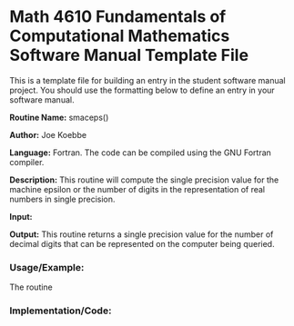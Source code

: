# Math 4610 Fundamentals of Computational Mathematics Software Manual Template File
This is a template file for building an entry in the student software manual project. You should use the formatting below to
define an entry in your software manual.

**Routine Name:** smaceps()

**Author:** Joe Koebbe

**Language:** Fortran. The code can be compiled using the GNU Fortran compiler.

**Description:** This routine will compute the single precision value for the machine epsilon or the number of digits in the
representation of real numbers in single precision.

**Input:** 

**Output:** This routine returns a single precision value for the number of decimal digits that can be represented on the
computer being queried.

### Usage/Example:

The routine 

### Implementation/Code:

